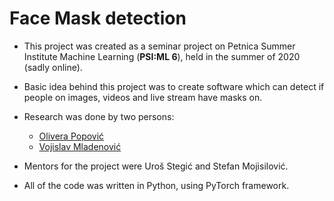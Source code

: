 # Face Mask detection

- This project was created as a seminar project on Petnica Summer Institute Machine Learning (**PSI:ML 6**), held in the summer of 2020 (sadly online).

- Basic idea behind this project was to create software which can detect if people on images, videos and live stream have masks on. 

- Research was done by two persons:
    - [Olivera Popović](https://github.com/popovic-olivera)
    - [Vojislav Mladenović](https://github.com/vojaaja)

- Mentors for the project were Uroš Stegić and Stefan Mojisilović.

- All of the code was written in Python, using PyTorch framework.